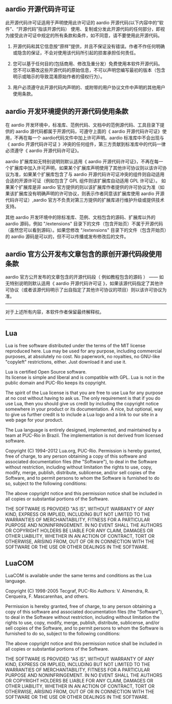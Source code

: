 aardio 开源代码许可证 
---------------------------------------------------------  

此开源代码许可证适用于声明使用此许可证的 aardio 开源代码(以下内容中的“软件”、“开源代码”指该开源代码）
使用、复制或分发此开源代码的任何部分，即视为接受此许可证中规定的所有条款和条件，如不同意，请不要使用此开源代码。

1. 开源代码和其它信息按“原样”提供，并且不保证没有错误。作者不作任何明确或隐含的保证，不会对使用该代码所引起的损害承担任何责任。

2. 您可以基于任何目的(包括商用、修改及重分发）免费使用本软件开源代码。您不可以篡改这些开源代码的原始信息，不可以声明您编写最初的版本（包含明示或暗示的导致混淆原始作者的侵权行为）。

3. 用户必须遵守此开源代码内声明的、或附带的用户协议文件中声明的其他用户使用条款。


aardio 开发环境提供的开源代码使用条款
---------------------------------------------------------  
 
在 aardio 开发环境中，标准库、范例代码、文档中的范例源代码、工具目录下提供的 aardio 源代码都属于开源代码，可遵守上面的《 aardio 开源代码许可证》使用，不再在每一个 aardio代码文件中加上许可声明。aardio 标准库中不会出现与《 aardio 开源代码许可证 》冲突的任何组件，第三方贡献到标准库中的代码一律必须遵守《 aardio 开源代码许可证》。

aardio 扩展库如无特别说明则默认适用《 aardio 开源代码许可证》，不再在每一个扩展库中加入许可声明，如果某个扩展库声明使用了其他许可协议则以该许可协议为准，如果某个扩展库包含了与 aardio 开源代码许可证冲突的组件则自动适用合适的开源许可证（例如包含了 GPL 组件则该扩展库自动适用 GPL 许可证）。 如果某个扩展库是非 aardio 官方提供的则以该扩展库作者提供的许可协议为准（如果该扩展库没有明确声明的许可协议，则表示作者同意该扩展库使用 aardio 开源代码许可证）,aardio 官方不负责对第三方提供的扩展库进行维护升级或提供技术支持。

其他 aardio 开发环境中的除标准库、范例、文档包含的源码、扩展库以外的 aardio 源码，例如 "/extensions" 目录下的文件（包含开始页）不属于开源代码（虽然您可以看到源码）。如果您修改 "/extensions" 目录下的文件（包含开始页）的 aardio 源码是可以的，但不可以传播或发布修改后的文件。 


aardio 官方公开发布文章包含的原创开源代码段使用条款
---------------------------------------------------------

aardio 官方公开发布的文章包含的开源代码段（ 例如教程包含的源码 ） —— 如无特别说明则默认适用《 aardio 开源代码许可证 》，如果该源代码指定了其他许可协议（或者该源代码明示了出自指定了其他许可协议的项目）则以该许可协议为准。


---------------------------------------------------------
 
对于上述所有内容，本软件作者保留最终解释权。

---------------------------------------------------------

Lua
---------------------------------------------------------  

Lua is free software distributed under the terms of the MIT license reproduced here. 
Lua may be used for any purpose, including commercial purposes, at absolutely no cost. No paperwork, no royalties, 
no GNU-like "copyleft" restrictions, either. Just download it and use it.

Lua is certified Open Source software.  
Its license is simple and liberal and is compatible with GPL. Lua is not in the public domain and PUC-Rio keeps its copyright.

The spirit of the Lua license is that you are free to use Lua for any purpose at no cost without having to ask us. 
The only requirement is that if you do use Lua, then you should give us credit by including the copyright notice somewhere in your product or its documentation. 
A nice, but optional, way to give us further credit is to include a Lua logo and a link to our site in a web page for your product.

The Lua language is entirely designed, implemented,
 and maintained by a team at PUC-Rio in Brazil. The implementation is not derived from licensed software.

Copyright (C)  1994–2012 Lua.org, PUC-Rio.
Permission is hereby granted, free of charge, to any person obtaining a copy of this software and associated documentation files (the "Software"), to deal in the Software without restriction, including without limitation the rights to use, copy, modify, merge, publish, distribute, sublicense, and/or sell copies of the Software, and to permit persons to whom the Software is furnished to do so, subject to the following conditions:

The above copyright notice and this permission notice shall be included in all copies or substantial portions of the Software.

THE SOFTWARE IS PROVIDED "AS IS", WITHOUT WARRANTY OF ANY KIND, EXPRESS OR IMPLIED, 
INCLUDING BUT NOT LIMITED TO THE WARRANTIES OF MERCHANTABILITY, FITNESS FOR A PARTICULAR PURPOSE AND NONINFRINGEMENT. 
IN NO EVENT SHALL THE AUTHORS OR COPYRIGHT HOLDERS BE LIABLE FOR ANY CLAIM, DAMAGES OR OTHER LIABILITY, 
WHETHER IN AN ACTION OF CONTRACT, TORT OR OTHERWISE, ARISING FROM, OUT OF OR IN CONNECTION WITH THE SOFTWARE OR THE USE OR OTHER DEALINGS IN THE SOFTWARE.


LuaCOM
---------------------------------------------------------  

LuaCOM is available under the same terms and conditions as the Lua language.

Copyright (C) 1998-2005 Tecgraf, PUC-Rio
Authors: V. Almendra, R. Cerqueira, F. Mascarenhas, and others.

Permission is hereby granted, free of charge, to any person obtaining a copy
of this software and associated documentation files (the "Software"), to deal
in the Software without restriction, including without limitation the rights
to use, copy, modify, merge, publish, distribute, sublicense, and/or sell
copies of the Software, and to permit persons to whom the Software is
furnished to do so, subject to the following conditions:

The above copyright notice and this permission notice shall be included in
all copies or substantial portions of the Software.

THE SOFTWARE IS PROVIDED "AS IS", WITHOUT WARRANTY OF ANY KIND, EXPRESS OR
IMPLIED, INCLUDING BUT NOT LIMITED TO THE WARRANTIES OF MERCHANTABILITY,
FITNESS FOR A PARTICULAR PURPOSE AND NONINFRINGEMENT.  IN NO EVENT SHALL THE
AUTHORS OR COPYRIGHT HOLDERS BE LIABLE FOR ANY CLAIM, DAMAGES OR OTHER
LIABILITY, WHETHER IN AN ACTION OF CONTRACT, TORT OR OTHERWISE, ARISING FROM,
OUT OF OR IN CONNECTION WITH THE SOFTWARE OR THE USE OR OTHER DEALINGS IN
THE SOFTWARE.


